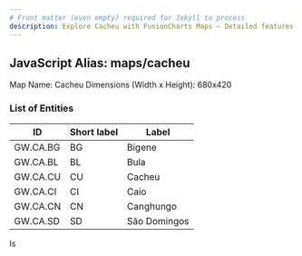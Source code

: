 ```yaml
---
# Front matter (even empty) required for Jekyll to process
description: Explore Cacheu with FusionCharts Maps – Detailed features for seamless integration. Try now & enhance your data visualization today! 
---
```


## JavaScript Alias: maps/cacheu

Map Name: Cacheu
Dimensions (Width x Height): 680x420

### List of Entities

| ID       | Short label | Label        |
| -------- | ----------- | ------------ |
| GW.CA.BG | BG          | Bigene       |
| GW.CA.BL | BL          | Bula         |
| GW.CA.CU | CU          | Cacheu       |
| GW.CA.CI | CI          | Caio         |
| GW.CA.CN | CN          | Canghungo    |
| GW.CA.SD | SD          | São Domingos |
ls
